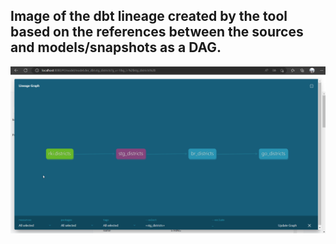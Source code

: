 ## Image of the dbt lineage created by the tool based on the references between the sources and models/snapshots as a DAG.

![](images/dbt_lineage.png)